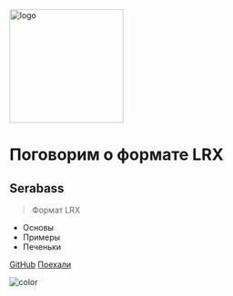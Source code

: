 <!-- _coverpage.md -->

<img src="_media/icon.svg" alt="logo" width="200"/>

# Поговорим о формате LRX
## Serabass

> Формат LRX

- Основы
- Примеры
- Печеньки

[GitHub](https://github.com/Serabass/ts-book/)
[Поехали](#_1-%d0%92%d0%b2%d0%b5%d0%b4%d0%b5%d0%bd%d0%b8%d0%b5-%d0%b2-typescript)

<!-- background color -->

![color](#3178c6)
